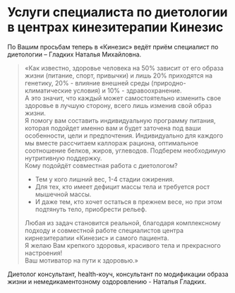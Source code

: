 # Услуги специалиста по диетологии в центрах кинезитерапии Кинезис
По Вашим просьбам теперь в «Кинезис» ведёт приём специалист по диетологии – Гладких Наталья Михайловна.

> «Как известно, здоровье человека на 50% зависит от его образа жизни (питание, спорт, привычки) и лишь 20% приходятся на генетику, 20% - влияние внешней среды (природно-климатические условия) и 10% - здравоохранение.   
> А это значит, что каждый может самостоятельно изменить свое здоровье в лучшую сторону, всего лишь изменив свой образ жизни.  
> Я помогу вам составить индивидуальную программу питания, которая подойдет именно вам и будет заточена под ваши особенности, цели и предпочтения. Индивидуально для каждого мы вместе рассчитаем каллораж рациона, оптимальное соотношение белков, жиров, углеводов. Подберем необходимую нутритивную поддержку.  
> Кому подойдёт совместная работа с диетологом?  
> * Тем у кого лишний вес, 1-4 стадии ожирения.  
> * Для тех, кто имеет дефицит массы тела и требуется рост мышечной массы.  
> * И даже тем, кто хочет остаться в прежнем весе, но при этом подтянуть тело, приобрести рельеф.  
>  
> Любая из задач становится реальной, благодаря комплексному подходу и совместной работе специалистов центра кирнезитерапии «Кинезис» и самого пациента.  
> Я желаю Вам крепкого здоровья, красивого тела и прекрасного настроения!  
> Ваш мотиватор на пути к здоровью.»  
  
Диетолог консультант,  health-коуч, консультант по модификации образа жизни и немедикаментозному оздоровлению - Наталья Гладких.  